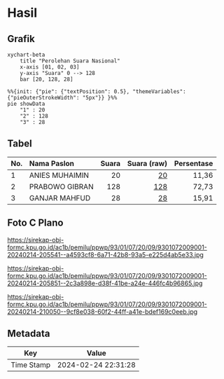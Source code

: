 # Hasil

## Grafik

```mermaid
xychart-beta
    title "Perolehan Suara Nasional"
    x-axis [01, 02, 03]
    y-axis "Suara" 0 --> 128
    bar [20, 128, 28]
```

```mermaid
%%{init: {"pie": {"textPosition": 0.5}, "themeVariables": {"pieOuterStrokeWidth": "5px"}} }%%
pie showData
    "1" : 20
    "2" : 128
    "3" : 28
```

## Tabel

| No. | Nama Paslon    | Suara | Suara (raw) | Persentase |
|:--- |:-------------- | -----:| -----------:| ----------:|
| 1   | ANIES MUHAIMIN | 20    | [20][p-1]   | 11,36      |
| 2   | PRABOWO GIBRAN | 128   | [128][p-2]  | 72,73      |
| 3   | GANJAR MAHFUD  | 28    | [28][p-3]   | 15,91      |


[p-1]: https://github.com/gigit-pemilu/pemilu-2024/blob/main/pilpres/hitung-suara/sub/93-papua-selatan/sub/01-merauke/sub/07-jagebob/sub/2009-gurinda-jaya/sub/001-tps/sub/paslon-1.txt
[p-2]: https://github.com/gigit-pemilu/pemilu-2024/blob/main/pilpres/hitung-suara/sub/93-papua-selatan/sub/01-merauke/sub/07-jagebob/sub/2009-gurinda-jaya/sub/001-tps/sub/paslon-2.txt
[p-3]: https://github.com/gigit-pemilu/pemilu-2024/blob/main/pilpres/hitung-suara/sub/93-papua-selatan/sub/01-merauke/sub/07-jagebob/sub/2009-gurinda-jaya/sub/001-tps/sub/paslon-3.txt

## Foto C Plano

https://sirekap-obj-formc.kpu.go.id/ac1b/pemilu/ppwp/93/01/07/20/09/9301072009001-20240214-205541--a4593cf8-6a71-42b8-93a5-e225d4ab5e33.jpg

https://sirekap-obj-formc.kpu.go.id/ac1b/pemilu/ppwp/93/01/07/20/09/9301072009001-20240214-205851--2c3a898e-d38f-41be-a24e-446fc4b96865.jpg

https://sirekap-obj-formc.kpu.go.id/ac1b/pemilu/ppwp/93/01/07/20/09/9301072009001-20240214-210050--9cf8e038-60f2-44ff-a41e-bdef169c0eeb.jpg


## Metadata

| Key        | Value               |
| ---------- | ------------------- |
| Time Stamp | 2024-02-24 22:31:28 |



